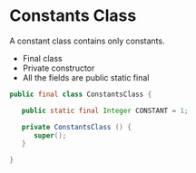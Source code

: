 # Constants Class

A constant class contains only constants.

* Final class
* Private constructor
* All the fields are public static final

```java
public final class ConstantsClass {

   public static final Integer CONSTANT = 1;

   private ConstantsClass () {
      super();
   }

}
```



